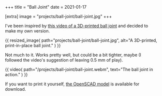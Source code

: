 +++
title = "Ball Joint"
date = 2021-01-17

[extra]
image = "projects/ball-joint/ball-joint.jpg"
+++

I've been inspired by [this video of a 3D-printed ball joint](https://www.youtube.com/watch?v=JkHzmdVvHTg) and decided to make my own version.

{{
    resized_image(
        path="projects/ball-joint/ball-joint.jpg",
        alt="A 3D-printed, print-in-place ball joint."
    )
}}

Not much to it. Works pretty well, but could be a bit tighter, maybe (I followed the video's suggestion of leaving 0.5 mm of play).

{{
    video(
        path="/projects/ball-joint/ball-joint.webm",
        text="The ball joint in action."
    )
}}

If you want to print it yourself, [the OpenSCAD model](ball-joint.zip) is available for download.
